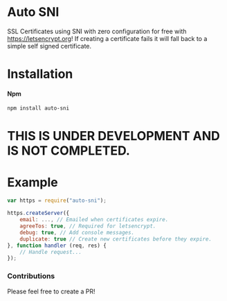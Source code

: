 # Auto SNI
SSL Certificates using SNI with zero configuration for free with https://letsencrypt.org!
If creating a certificate fails it will fall back to a simple self signed certificate.

# Installation

#### Npm
```console
npm install auto-sni
```

# THIS IS UNDER DEVELOPMENT AND IS NOT COMPLETED.

# Example

```javascript
var https = require("auto-sni");

https.createServer({
	email: ..., // Emailed when certificates expire.
	agreeTos: true, // Required for letsencrypt.
	debug: true, // Add console messages.
	duplicate: true // Create new certificates before they expire.
}, function handler (req, res) {
	// Handle request...
});
```

### Contributions

Please feel free to create a PR!
